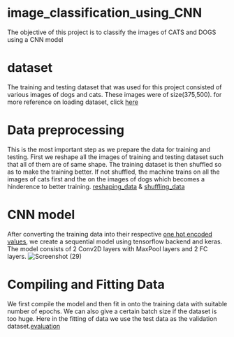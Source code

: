# image_classification_using_CNN
The objective of this project is to classify the images of CATS and DOGS using a CNN model 

# dataset
The training and testing dataset that was used for this project consisted of various images of dogs and cats. These images were of size(375,500).
for more reference on loading dataset, click [here](https://github.com/RushaliRajesh/image_classification_using_CNN/blob/master/scripts/loading%20data.md)

# Data preprocessing                 
This is the most important step as we prepare the data for training and testing. First we reshape all the images of training and testing dataset such that all of them are of same shape.
The training dataset is then shuffled so as to make the training better. If not shuffled, the machine trains on all the images of cats first and the on the images of dogs which becomes a hinderence to better training.
[reshaping_data](https://github.com/RushaliRajesh/image_classification_using_CNN/blob/master/scripts/data%20preprocessing.md) &
[shuffling_data](https://github.com/RushaliRajesh/image_classification_using_CNN/blob/master/scripts/training_data_shuffling.md)

# CNN model
After converting the training data into their respective [one hot encoded values](https://github.com/RushaliRajesh/image_classification_using_CNN/blob/master/scripts/converting%20to%20one%20hot.md), we create a sequential model using tensorflow backend and keras.
The model consists of 2 Conv2D layers with MaxPool layers and 2 FC layers.
![Screenshot (29)](https://user-images.githubusercontent.com/53039674/83637361-253b3900-a5c5-11ea-854e-53b9a4145a27.png)

# Compiling and Fitting Data
We first compile the model and then fit in onto the training data with suitable number of epochs. We can also give a certain batch size if the dataset is too huge.
Here in the fitting of data we use the test data as the validation dataset.[evaluation](https://github.com/RushaliRajesh/image_classification_using_CNN/blob/master/scripts/compiling_fitting.md)
